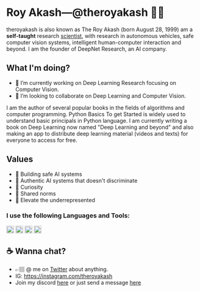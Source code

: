 # Roy Akash&mdash;@theroyakash 👋🏽

theroyakash is also known as The Roy Akash (born August 28, 1999) am a **self-taught** research [scientist](https://g.co/kgs/zzwfzC), with research in autonomous vehicles, safe computer vision systems, intelligent human-computer interaction and beyond. I am the founder of DeepNet Research, an AI company.

## What I'm doing?
- 🔭 I’m currently working on Deep Learning Research focusing on Computer Vision.
- 👯 I’m looking to collaborate on Deep Learning and Computer Vision.

I am the author of several popular books in the fields of algorithms and computer programming. Python Basics To get Started is widely used to understand basic principals in Python language. I am currently writing a book on Deep Learning now named "Deep Learning and beyond" and also making an app to distribute deep learning material (videos and texts) for everyone to access for free.


## Values
- 🥽 Building safe AI systems<br>
- 🌟 Authentic AI systems that doesn't discriminate<br>
- 🍏 Curiosity<br>
- 🙌 Shared norms<br>
- 🚀 Elevate the underrepresented

### I use the following Languages and Tools:

<code><img height="20" src="https://f0.pngfuel.com/png/20/845/swift-apple-programming-language-xcode-books-png-clip-art-thumbnail.png"></code>
<code><img height="20" src="https://www.python.org/static/opengraph-icon-200x200.png"></code>
<code><img height="20" src="https://developer.apple.com/library/archive/documentation/ToolsLanguages/Conceptual/Xcode_Overview/Art/XcodeIcon_2x.png"></code>
<code><img height="20" src="https://avatars1.githubusercontent.com/u/28029853?s=280&v=4"></code>

## ☕️ Wanna chat?
- 👉🏽 @ me on [Twitter](https://twitter.com/theroyakash) about anything.<br>
- IG: https://instagram.com/theroyakash<br>
- Join my discord [here](https://discord.gg/TXQyQYa) or just send a message [here](https://www.iamroyakash.com/contact)


